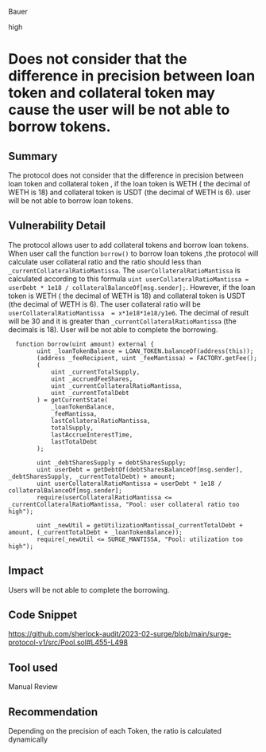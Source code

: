 Bauer

high

# Does not consider  that the difference in precision between loan token and collateral token may cause the user will be not able to borrow tokens.

## Summary
The protocol does not consider  that the difference in precision between loan token and collateral token , if  the loan token is WETH ( the decimal of WETH is 18) and collateral token is USDT (the decimal of WETH is 6).  user will be not able to borrow loan tokens.

## Vulnerability Detail
The protocol allows user to add collateral tokens and borrow loan tokens. When user call the function ```borrow()``` to borrow loan tokens ,the protocol will calculate  user collateral ratio and the ratio should less than ```_currentCollateralRatioMantissa```. The ```userCollateralRatioMantissa``` is calculated according to this formula ```uint userCollateralRatioMantissa = userDebt * 1e18 / collateralBalanceOf[msg.sender];```. However, if the loan token is WETH ( the decimal of WETH is 18) and collateral token is USDT (the decimal of WETH is 6). The user collateral ratio will be ```userCollateralRatioMantissa  = x*1e18*1e18/y1e6```. The decimal of result will be 30 and it is greater than ```_currentCollateralRatioMantissa``` (the decimals is 18). User will be not able to complete the borrowing.


```solidity
  function borrow(uint amount) external {
        uint _loanTokenBalance = LOAN_TOKEN.balanceOf(address(this));
        (address _feeRecipient, uint _feeMantissa) = FACTORY.getFee();
        (  
            uint _currentTotalSupply,
            uint _accruedFeeShares,
            uint _currentCollateralRatioMantissa,
            uint _currentTotalDebt
        ) = getCurrentState(
            _loanTokenBalance,
            _feeMantissa,
            lastCollateralRatioMantissa,
            totalSupply,
            lastAccrueInterestTime,
            lastTotalDebt
        );

        uint _debtSharesSupply = debtSharesSupply;
        uint userDebt = getDebtOf(debtSharesBalanceOf[msg.sender], _debtSharesSupply, _currentTotalDebt) + amount;
        uint userCollateralRatioMantissa = userDebt * 1e18 / collateralBalanceOf[msg.sender];
        require(userCollateralRatioMantissa <= _currentCollateralRatioMantissa, "Pool: user collateral ratio too high");

        uint _newUtil = getUtilizationMantissa(_currentTotalDebt + amount, (_currentTotalDebt + _loanTokenBalance));
        require(_newUtil <= SURGE_MANTISSA, "Pool: utilization too high");
```

## Impact
Users will be not able to complete the borrowing.

## Code Snippet
https://github.com/sherlock-audit/2023-02-surge/blob/main/surge-protocol-v1/src/Pool.sol#L455-L498

## Tool used

Manual Review

## Recommendation
Depending on the precision of each Token, the ratio is calculated dynamically
